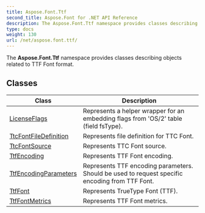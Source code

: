 ```yaml
---
title: Aspose.Font.Ttf
second_title: Aspose.Font for .NET API Reference
description: The Aspose.Font.Ttf namespace provides classes describing objects related to TTF Font format
type: docs
weight: 130
url: /net/aspose.font.ttf/
---
```

The **Aspose.Font.Ttf** namespace provides classes describing objects related to TTF Font format.

## Classes

| Class | Description |
| --- | --- |
| [LicenseFlags](./licenseflags/) | Represents a helper wrapper for an embedding flags from 'OS/2' table (field fsType). |
| [TtcFontFileDefinition](./ttcfontfiledefinition/) | Represents file definition for TTC Font. |
| [TtcFontSource](./ttcfontsource/) | Represents TTC Font source. |
| [TtfEncoding](./ttfencoding/) | Represents TTF Font encoding. |
| [TtfEncodingParameters](./ttfencodingparameters/) | Represents TTF encoding parameters. Should be used to request specific encoding from TTF Font. |
| [TtfFont](./ttffont/) | Represents TrueType Font (TTF). |
| [TtfFontMetrics](./ttffontmetrics/) | Represents TTF Font metrics. |


